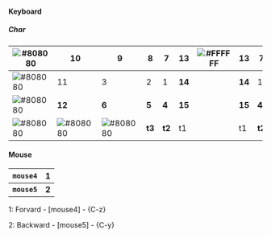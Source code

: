 #### Keyboard
##### Char
| ![#808080](https://via.placeholder.com/15/808080/000000?text=+) | 10                                                              | 9                                                               | 8      | 7      | 13     | ![#FFFFFF](https://via.placeholder.com/70x15/FFFFFF/000000?text=+) | 13     | 7      | 8      | 9                                                               | 10                                                              | ![#808080](https://via.placeholder.com/15/808080/000000?text=+) |
| --------------------------------------------------------------- | --------------------------------------------------------------- | --------------------------------------------------------------- | ------ | ------ | ------ | ------------------------------------------------------------------ | ------ | ------ | ------ | --------------------------------------------------------------- | --------------------------------------------------------------- | --------------------------------------------------------------- |
| ![#808080](https://via.placeholder.com/15/808080/000000?text=+) | 11                                                              | 3                                                               | 2      | 1      | **14** |                                                                    | **14** | 1      | 2      | 3                                                               | 11                                                              | ![#808080](https://via.placeholder.com/15/808080/000000?text=+) |
| ![#808080](https://via.placeholder.com/15/808080/000000?text=+) | **12**                                                          | **6**                                                           | **5**  | **4**  | **15** |                                                                    | **15** | **4**  | **5**  | **6**                                                           | **12**                                                          | ![#808080](https://via.placeholder.com/15/808080/000000?text=+) |
| ![#808080](https://via.placeholder.com/15/808080/000000?text=+) | ![#808080](https://via.placeholder.com/15/808080/000000?text=+) | ![#808080](https://via.placeholder.com/15/808080/000000?text=+) | **t3** | **t2** | t1     |                                                                    | t1     | **t2** | **t3** | ![#808080](https://via.placeholder.com/15/808080/000000?text=+) | ![#808080](https://via.placeholder.com/15/808080/000000?text=+) | ![#808080](https://via.placeholder.com/15/808080/000000?text=+) |

#### Mouse
| `mouse4`     | 1     | 
| ----------- | ----- |
| **`mouse5`** | **2** |

1: Forvard - [mouse4] - {C-z}

2: Backward - [mouse5] - {C-y}